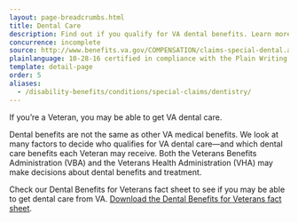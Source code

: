 ```yaml
---
layout: page-breadcrumbs.html
title: Dental Care
description: Find out if you qualify for VA dental benefits. Learn more about this disability benefit from the VA dental benefits fact sheet. 
concurrence: incomplete
source: http://www.benefits.va.gov/COMPENSATION/claims-special-dental.asp
plainlanguage: 10-28-16 certified in compliance with the Plain Writing Act
template: detail-page
order: 5
aliases:
  - /disability-benefits/conditions/special-claims/dentistry/
---
```


<div class="va-introtext">

If you’re a Veteran, you may be able to get VA dental care. 

</div>

Dental benefits are not the same as other VA medical benefits. We look at many factors to decide who qualifies for VA dental care—and which dental care benefits each Veteran may receive. Both the Veterans Benefits Administration (VBA) and the Veterans Health Administration (VHA) may make decisions about dental benefits and treatment. 

Check our Dental Benefits for Veterans fact sheet to see if you may be able to get dental care from VA. [Download the Dental Benefits for Veterans fact sheet](https://www.va.gov/healthbenefits/resources/publications/IB10-442_dental_benefits_for_veterans_2_14.pdf).


